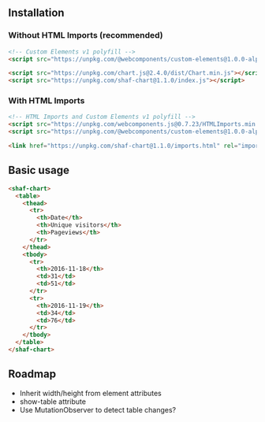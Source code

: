 ## Installation

### Without HTML Imports (recommended)

```html
<!-- Custom Elements v1 polyfill -->
<script src="https://unpkg.com/@webcomponents/custom-elements@1.0.0-alpha.3"></script>
```

```html
<script src="https://unpkg.com/chart.js@2.4.0/dist/Chart.min.js"></script>
<script src="https://unpkg.com/shaf-chart@1.1.0/index.js"></script>
```

### With HTML Imports

```html
<!-- HTML Imports and Custom Elements v1 polyfill -->
<script src="https://unpkg.com/webcomponents.js@0.7.23/HTMLImports.min.js"></script>
<script src="https://unpkg.com/@webcomponents/custom-elements@1.0.0-alpha.3"></script>
```

```html
<link href="https://unpkg.com/shaf-chart@1.1.0/imports.html" rel="import">
```

## Basic usage

```html
<shaf-chart>
  <table>
    <thead>
      <tr>
        <th>Date</th>
        <th>Unique visitors</th>
        <th>Pageviews</th>
      </tr>
    </thead>
    <tbody>
      <tr>
        <th>2016-11-18</th>
        <td>31</td>
        <td>51</td>
      </tr>
      <tr>
        <th>2016-11-19</th>
        <td>34</td>
        <td>76</td>
      </tr>
    </tbody>
  </table>
</shaf-chart>
```

## Roadmap

* Inherit width/height from element attributes
* show-table attribute
* Use MutationObserver to detect table changes?
